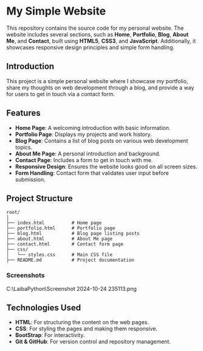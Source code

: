 
# My Simple Website

This repository contains the source code for my personal website. The website includes several sections, such as **Home**, **Portfolio**, **Blog**, **About Me**, and **Contact**, built using **HTML5**, **CSS3**, and **JavaScript**. Additionally, it showcases responsive design principles and simple form handling.

## Introduction

This project is a simple personal website where I showcase my portfolio, share my thoughts on web development through a blog, and provide a way for users to get in touch via a contact form.

## Features

- **Home Page**: A welcoming introduction with basic information.
- **Portfolio Page**: Displays my projects and work history.
- **Blog Page**: Contains a list of blog posts on various web development topics.
- **About Me Page**: A personal introduction and background.
- **Contact Page**: Includes a form to get in touch with me.
- **Responsive Design**: Ensures the website looks good on all screen sizes.
- **Form Handling**: Contact form that validates user input before submission.

## Project Structure

```plaintext
root/
│
├── index.html          # Home page
├── portfolio.html      # Portfolio page
├── blog.html           # Blog page listing posts
├── about.html          # About Me page
├── contact.html        # Contact form page
├── css/
│   └── styles.css      # Main CSS file
├── README.md           # Project documentation
```

### Screenshots
C:\LaibaPython\Screenshot 2024-10-24 235113.png

## Technologies Used

- **HTML**: For structuring the content on the web pages.
- **CSS**: For styling the pages and making them responsive.
- **BootStrap**: For interactivity.
- **Git & GitHub**: For version control and repository management.
